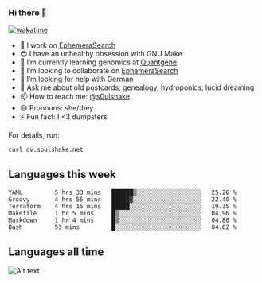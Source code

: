 ### Hi there 👋

[![wakatime](https://wakatime.com/badge/user/08339702-a231-40c4-8838-d449bd2ff951.svg)](https://wakatime.com/@08339702-a231-40c4-8838-d449bd2ff951)

<!--
**soulshake/soulshake** is a ✨ _special_ ✨ repository because its `README.md` (this file) appears on your GitHub profile.

Here are some ideas to get you started:

- 🔭 I’m currently working on ...
- 🌱 I’m currently learning ...
- 👯 I’m looking to collaborate on ...
- 🤔 I’m looking for help with ...
- 💬 Ask me about ...
- 📫 How to reach me: ...
- 😄 Pronouns: ...
- ⚡ Fun fact: ...
-->


- 🔭 I work on [EphemeraSearch](https://www.ephemerasearch.com/)
- 😍 I have an unhealthy obsession with GNU Make
- :dna: I’m currently learning genomics at [Quantgene](https://www.quantgene.com/)
- 👯 I’m looking to collaborate on [EphemeraSearch](https://www.ephemerasearch.com/)
- 🤔 I’m looking for help with German
- 💬 Ask me about old postcards, genealogy, hydroponics, lucid dreaming
- 📫 How to reach me: [@s0ulshake](https://twitter.com/soulshake)
- 😄 Pronouns: she/they
- ⚡ Fun fact: I <3 dumpsters

For details, run:

```
curl cv.soulshake.net
```

## Languages this week

<!--START_SECTION:waka-->

```text
YAML         5 hrs 33 mins   ██████▒░░░░░░░░░░░░░░░░░░   25.26 %
Groovy       4 hrs 55 mins   █████▓░░░░░░░░░░░░░░░░░░░   22.40 %
Terraform    4 hrs 15 mins   █████░░░░░░░░░░░░░░░░░░░░   19.35 %
Makefile     1 hr 5 mins     █▒░░░░░░░░░░░░░░░░░░░░░░░   04.96 %
Markdown     1 hr 4 mins     █▒░░░░░░░░░░░░░░░░░░░░░░░   04.86 %
Bash         53 mins         █░░░░░░░░░░░░░░░░░░░░░░░░   04.02 %
```

<!--END_SECTION:waka-->

## Languages all time
![Alt text](https://wakatime.com/share/@aj/6aa10b67-a5e9-4fb1-acaf-8692f4385172.svg)
